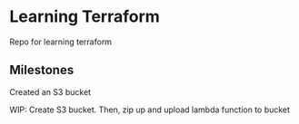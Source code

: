 # Learning Terraform

Repo for learning terraform

## Milestones

Created an S3 bucket

WIP: Create S3 bucket. Then, zip up and upload lambda function to bucket